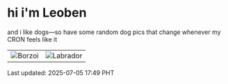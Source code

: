 # hi i'm Leoben

and i like dogs—so have some random dog pics that change whenever my CRON feels like it

|  |  |
|--------|----------|
| ![Borzoi](https://random-dog-vercel.vercel.app/api/random-borzoi?v=1751708952) | ![Labrador](https://random-dog-vercel.vercel.app/api/random-labrador?v=1751708952) |

Last updated: 2025-07-05 17:49 PHT

